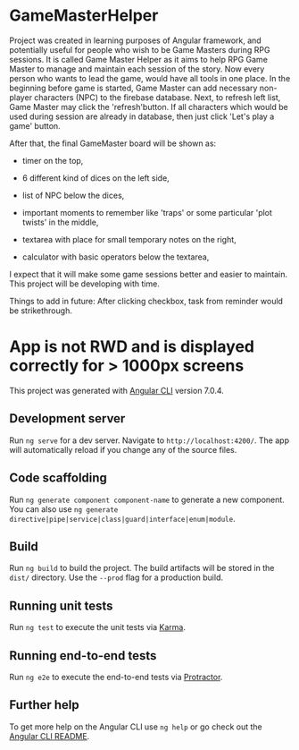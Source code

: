 # GameMasterHelper

Project was created in learning purposes of Angular framework, and potentially useful for people who wish to be Game Masters during RPG sessions.
It is called Game Master Helper as it aims to help RPG Game Master to manage and maintain each session of the story.
Now every person who wants to lead the game, would have all tools in one place. In the beginning before game is started, Game Master can add necessary non-player characters (NPC) to the firebase database. Next, to refresh left list, Game Master may click the 'refresh'button. If all characters which would be used during session are already in database, then just click 'Let's play a game' button.

After that, the final GameMaster board will be shown as:

- timer on the top,

- 6 different kind of dices on the left side,

- list of NPC below the dices,

- important moments to remember like 'traps' or some particular 'plot twists' in the middle,

- textarea with place for small temporary notes on the right,

- calculator with basic operators below the textarea,

I expect that it will make some game sessions better and easier to maintain. This project will be developing with time.

Things to add in future: After clicking checkbox, task from reminder would be strikethrough.

# App is not RWD and is displayed correctly for > 1000px screens

This project was generated with [Angular CLI](https://github.com/angular/angular-cli) version 7.0.4.

## Development server

Run `ng serve` for a dev server. Navigate to `http://localhost:4200/`. The app will automatically reload if you change any of the source files.

## Code scaffolding

Run `ng generate component component-name` to generate a new component. You can also use `ng generate directive|pipe|service|class|guard|interface|enum|module`.

## Build

Run `ng build` to build the project. The build artifacts will be stored in the `dist/` directory. Use the `--prod` flag for a production build.

## Running unit tests

Run `ng test` to execute the unit tests via [Karma](https://karma-runner.github.io).

## Running end-to-end tests

Run `ng e2e` to execute the end-to-end tests via [Protractor](http://www.protractortest.org/).

## Further help

To get more help on the Angular CLI use `ng help` or go check out the [Angular CLI README](https://github.com/angular/angular-cli/blob/master/README.md).
